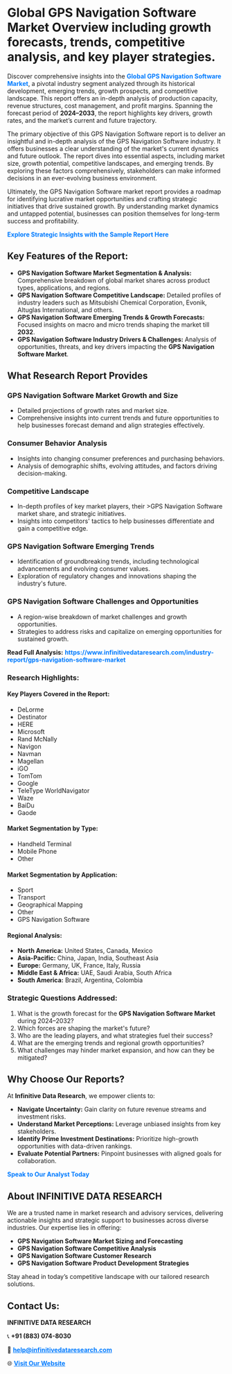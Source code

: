 <h1>Global GPS Navigation Software Market Overview including growth forecasts, trends, competitive analysis, and key player strategies.</h1>
<p>
Discover comprehensive insights into the 
<a href="https://www.infinitivedataresearch.com/industry-report/gps-navigation-software-market" rel="dofollow" style="color: #007BFF; text-decoration: none;"><strong>Global GPS Navigation Software Market</strong></a>, a pivotal industry segment analyzed through its historical development, emerging trends, growth prospects, and competitive landscape. This report offers an in-depth analysis of production capacity, revenue structures, cost management, and profit margins. Spanning the forecast period of <strong>2024–2033</strong>, the report highlights key drivers, growth rates, and the market’s current and future trajectory.
</p>
<p>
The primary objective of this GPS Navigation Software report is to deliver an insightful and in-depth analysis of the GPS Navigation Software industry. It offers businesses a clear understanding of the market's current dynamics and future outlook. The report dives into essential aspects, including market size, growth potential, competitive landscapes, and emerging trends. By exploring these factors comprehensively, stakeholders can make informed decisions in an ever-evolving business environment.
</p>
<p>
Ultimately, the GPS Navigation Software market report provides a roadmap for identifying lucrative market opportunities and crafting strategic initiatives that drive sustained growth. By understanding market dynamics and untapped potential, businesses can position themselves for long-term success and profitability.
</p>
<p>
<a href="https://www.infinitivedataresearch.com/request-sample/reportId=112692" style="color: #007BFF; text-decoration: none;"><strong>Explore Strategic Insights with the Sample Report Here</strong></a>
</p>

<h2>Key Features of the Report:</h2>
<ul>
<li><strong>GPS Navigation Software Market Segmentation & Analysis:</strong> Comprehensive breakdown of global market shares across product types, applications, and regions.</li>
<li><strong>GPS Navigation Software Competitive Landscape:</strong> Detailed profiles of industry leaders such as Mitsubishi Chemical Corporation, Evonik, Altuglas International, and others.</li>
<li><strong>GPS Navigation Software Emerging Trends & Growth Forecasts:</strong> Focused insights on macro and micro trends shaping the market till <strong>2032</strong>.</li>
<li><strong>GPS Navigation Software Industry Drivers & Challenges:</strong> Analysis of opportunities, threats, and key drivers impacting the <strong>GPS Navigation Software Market</strong>.</li>
</ul>

<h2>What Research Report Provides</h2>
<h3>GPS Navigation Software Market Growth and Size</h3>
<ul>
<li>Detailed projections of growth rates and market size.</li>
<li>Comprehensive insights into current trends and future opportunities to help businesses forecast demand and align strategies effectively.</li>
</ul>

<h3>Consumer Behavior Analysis</h3>
<ul>
<li>Insights into changing consumer preferences and purchasing behaviors.</li>
<li>Analysis of demographic shifts, evolving attitudes, and factors driving decision-making.</li>
</ul>

<h3>Competitive Landscape</h3>
<ul>
<li>In-depth profiles of key market players, their >GPS Navigation Software market share, and strategic initiatives.</li>
<li>Insights into competitors' tactics to help businesses differentiate and gain a competitive edge.</li>
</ul>

<h3>GPS Navigation Software Emerging Trends</h3>
<ul>
<li>Identification of groundbreaking trends, including technological advancements and evolving consumer values.</li>
<li>Exploration of regulatory changes and innovations shaping the industry's future.</li>
</ul>

<h3>GPS Navigation Software Challenges and Opportunities</h3>
<ul>
<li>A region-wise breakdown of market challenges and growth opportunities.</li>
<li>Strategies to address risks and capitalize on emerging opportunities for sustained growth.</li>
</ul>
<p><strong>Read Full Analysis:</strong> <a href="https://www.infinitivedataresearch.com/industry-report/gps-navigation-software-market" rel="dofollow" style="color: #007BFF; text-decoration: none;"><strong>https://www.infinitivedataresearch.com/industry-report/gps-navigation-software-market</strong></a></p>
<h3>Research Highlights:</h3>
<h4>Key Players Covered in the Report:</h4>
<ul><li>DeLorme</li><li>Destinator</li><li>HERE</li><li>Microsoft</li><li>Rand McNally</li><li>Navigon</li><li>Navman</li><li>Magellan</li><li>iGO</li><li>TomTom</li><li>Google</li><li>TeleType WorldNavigator</li><li>Waze</li><li>BaiDu</li><li>Gaode</li></ul>
<h4>Market Segmentation by Type:</h4>
<ul><li>Handheld Terminal</li><li>Mobile Phone</li><li>Other</li></ul>
<h4>Market Segmentation by Application:</h4>
<ul><li>Sport</li><li>Transport</li><li>Geographical Mapping</li><li>Other</li><li>GPS Navigation Software</li></ul>

<h4>Regional Analysis:</h4>
<ul>
<li><strong>North America:</strong> United States, Canada, Mexico</li>
<li><strong>Asia-Pacific:</strong> China, Japan, India, Southeast Asia</li>
<li><strong>Europe:</strong> Germany, UK, France, Italy, Russia</li>
<li><strong>Middle East & Africa:</strong> UAE, Saudi Arabia, South Africa</li>
<li><strong>South America:</strong> Brazil, Argentina, Colombia</li>
</ul>

<h3>Strategic Questions Addressed:</h3>
<ol>
<li>What is the growth forecast for the <strong>GPS Navigation Software Market</strong> during 2024–2032?</li>
<li>Which forces are shaping the market's future?</li>
<li>Who are the leading players, and what strategies fuel their success?</li>
<li>What are the emerging trends and regional growth opportunities?</li>
<li>What challenges may hinder market expansion, and how can they be mitigated?</li>
</ol>

<h2>Why Choose Our Reports?</h2>
<p>At <strong>Infinitive Data Research</strong>, we empower clients to:</p>
<ul>
<li><strong>Navigate Uncertainty:</strong> Gain clarity on future revenue streams and investment risks.</li>
<li><strong>Understand Market Perceptions:</strong> Leverage unbiased insights from key stakeholders.</li>
<li><strong>Identify Prime Investment Destinations:</strong> Prioritize high-growth opportunities with data-driven rankings.</li>
<li><strong>Evaluate Potential Partners:</strong> Pinpoint businesses with aligned goals for collaboration.</li>
</ul>
<p><a href="https://www.infinitivedataresearch.com/industry-report/gps-navigation-software-market" rel="dofollow" style="color: #007BFF; text-decoration: none;"><strong>Speak to Our Analyst Today</strong></a></p>

<h2>About INFINITIVE DATA RESEARCH</h2>
<p>We are a trusted name in market research and advisory services, delivering actionable insights and strategic support to businesses across diverse industries. Our expertise lies in offering:</p>
<ul>
<li><strong>GPS Navigation Software Market Sizing and Forecasting</strong></li>
<li><strong>GPS Navigation Software Competitive Analysis</strong></li>
<li><strong>GPS Navigation Software Customer Research</strong></li>
<li><strong>GPS Navigation Software Product Development Strategies</strong></li>
</ul>
<p>Stay ahead in today’s competitive landscape with our tailored research solutions.</p>

<h2>Contact Us:</h2>
<p><strong>INFINITIVE DATA RESEARCH</strong></p>
<p>📞 <strong>+91 (883) 074-8030</strong></p>
<p>📧 <strong><a href="mailto:help@infinitivedataresearch.com" style="color: #007BFF;">help@infinitivedataresearch.com</a></strong></p>
<p>🌐 <strong><a href="https://www.infinitivedataresearch.com" rel="dofollow" style="color: #007BFF;">Visit Our Website</a></strong></p>